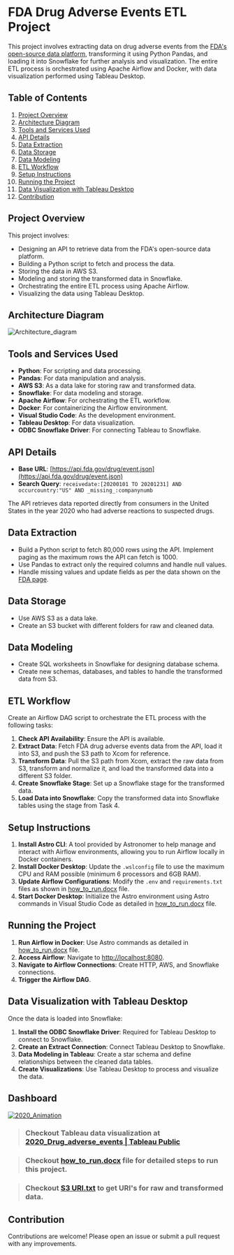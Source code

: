 # FDA Drug Adverse Events ETL Project

This project involves extracting data on drug adverse events from the [FDA's open-source data platform](https://open.fda.gov/), transforming it using Python Pandas, and loading it into Snowflake for further analysis and visualization. The entire ETL process is orchestrated using Apache Airflow and Docker, with data visualization performed using Tableau Desktop.

## Table of Contents

1. [Project Overview](#project-overview)
2. [Architecture Diagram](#architecture-diagram)
3. [Tools and Services Used](#tools-and-services-used)
4. [API Details](#api-details)
5. [Data Extraction](#data-extraction)
6. [Data Storage](#data-storage)
7. [Data Modeling](#data-modeling)
8. [ETL Workflow](#etl-workflow)
9. [Setup Instructions](#setup-instructions)
10. [Running the Project](#running-the-project)
11. [Data Visualization with Tableau Desktop](#data-visualization-with-tableau-desktop)
12. [Contribution](#contribution)

## Project Overview

This project involves:

- Designing an API to retrieve data from the FDA's open-source data platform.
- Building a Python script to fetch and process the data.
- Storing the data in AWS S3.
- Modeling and storing the transformed data in Snowflake.
- Orchestrating the entire ETL process using Apache Airflow.
- Visualizing the data using Tableau Desktop.

## Architecture Diagram

![Architecture_diagram](https://github.com/ravishankar324/FDA-Drug-Adverse-events-ETL-Project/assets/131810013/cdad42f3-676b-43db-a2ed-2e240e5f93c9)


## Tools and Services Used

- **Python**: For scripting and data processing.
- **Pandas**: For data manipulation and analysis.
- **AWS S3**: As a data lake for storing raw and transformed data.
- **Snowflake**: For data modeling and storage.
- **Apache Airflow**: For orchestrating the ETL workflow.
- **Docker**: For containerizing the Airflow environment.
- **Visual Studio Code**: As the development environment.
- **Tableau Desktop**: For data visualization.
- **ODBC Snowflake Driver**: For connecting Tableau to Snowflake.

## API Details

- **Base URL**: [https://api.fda.gov/drug/event.json](https://api.fda.gov/drug/event.json)
- **Search Query**: `receivedate:[20200101 TO 20201231] AND occurcountry:"US" AND _missing_:companynumb`

The API retrieves data reported directly from consumers in the United States in the year 2020 who had adverse reactions to suspected drugs.

## Data Extraction

- Build a Python script to fetch 80,000 rows using the API. Implement paging as the maximum rows the API can fetch is 1000.
- Use Pandas to extract only the required columns and handle null values.
- Handle missing values and update fields as per the data shown on the [FDA page](https://open.fda.gov/apis/drug/event/).

## Data Storage

- Use AWS S3 as a data lake.
- Create an S3 bucket with different folders for raw and cleaned data.

## Data Modeling

- Create SQL worksheets in Snowflake for designing database schema.
- Create new schemas, databases, and tables to handle the transformed data from S3.

## ETL Workflow

Create an Airflow DAG script to orchestrate the ETL process with the following tasks:

1. **Check API Availability**: Ensure the API is available.
2. **Extract Data**: Fetch FDA drug adverse events data from the API, load it into S3, and push the S3 path to Xcom for reference.
3. **Transform Data**: Pull the S3 path from Xcom, extract the raw data from S3, transform and normalize it, and load the transformed data into a different S3 folder.
4. **Create Snowflake Stage**: Set up a Snowflake stage for the transformed data.
5. **Load Data into Snowflake**: Copy the transformed data into Snowflake tables using the stage from Task 4.

## Setup Instructions

1. **Install Astro CLI**: A tool provided by Astronomer to help manage and interact with Airflow environments, allowing you to run Airflow locally in Docker containers.
2. **Install Docker Desktop**: Update the `.wslconfig` file to use the maximum CPU and RAM possible (minimum 6 processors and 6GB RAM).
3. **Update Airflow Configurations**: Modify the `.env` and `requirements.txt` files as shown in [how_to_run.docx](https://github.com/ravishankar324/FDA-Drug-Adverse-events-ETL-Project/blob/master/How_To_Run.docx) file.
4. **Start Docker Desktop**: Initialize the Astro environment using Astro commands in Visual Studio Code as detailed in [how_to_run.docx](https://github.com/ravishankar324/FDA-Drug-Adverse-events-ETL-Project/blob/master/How_To_Run.docx) file.

## Running the Project

1. **Run Airflow in Docker**: Use Astro commands as detailed in [how_to_run.docx](https://github.com/ravishankar324/FDA-Drug-Adverse-events-ETL-Project/blob/master/How_To_Run.docx) file.
2. **Access Airflow**: Navigate to [http://localhost:8080](http://localhost:8080).
3. **Navigate to Airflow Connections**: Create HTTP, AWS, and Snowflake connections.
4. **Trigger the Airflow DAG**.

## Data Visualization with Tableau Desktop

Once the data is loaded into Snowflake:

1. **Install the ODBC Snowflake Driver**: Required for Tableau Desktop to connect to Snowflake.
2. **Create an Extract Connection**: Connect Tableau Desktop to Snowflake.
3. **Data Modeling in Tableau**: Create a star schema and define relationships between the cleaned data tables.
4. **Create Visualizations**: Use Tableau Desktop to process and visualize the data.

## Dashboard
[![2020_Animation](https://github.com/user-attachments/assets/4604de80-adfe-42b6-8a63-a673257cdb1d)
](https://public.tableau.com/app/profile/ravi.shankar.p.r/viz/2020_Drug_adverse_events/Dashboard3)

> ### Checkout Tableau data visualization at [2020_Drug_adverse_events \| Tableau Public](https://public.tableau.com/app/profile/ravi.shankar.p.r/viz/2020_Drug_adverse_events/Dashboard3)

> ### Checkout [how_to_run.docx](https://github.com/ravishankar324/FDA-Drug-Adverse-events-ETL-Project/blob/master/How_To_Run.docx) file for detailed steps to run this project.

> ### Checkout [S3 URI.txt](https://github.com/ravishankar324/FDA-Drug-Adverse-events-ETL-Project/blob/master/S3%20URI.txt) to get URI's for raw and transformed data.

## Contribution
Contributions are welcome! Please open an issue or submit a pull request with any improvements.
